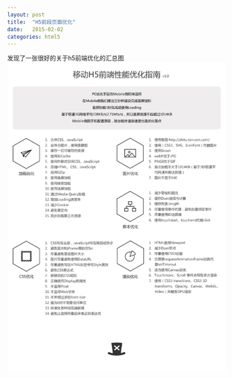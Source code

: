 ```yaml
---
layout: post
title:  "H5前段页面优化"
date:   2015-02-02
categories: html5
---
```


发现了一张很好的关于h5前端优化的汇总图
![h5前端优化](/assets/images/2015-02-02-1.png)